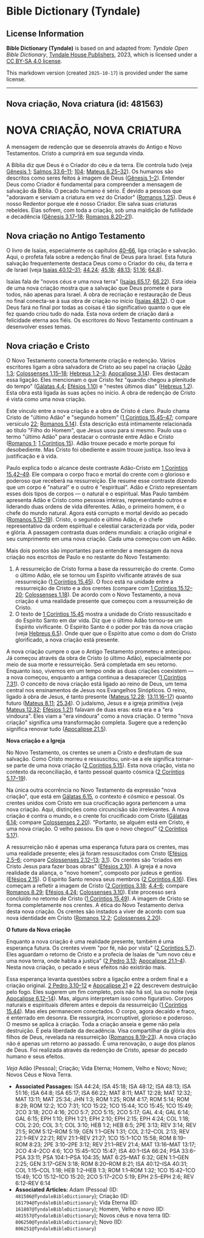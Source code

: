 # Bible Dictionary (Tyndale)

## License Information

**Bible Dictionary (Tyndale)** is based on and adapted from: _Tyndale Open Bible Dictionary_, [Tyndale House Publishers](https://tyndaleopenresources.com/), 2023, which is licensed under a [CC BY-SA 4.0 license](https://creativecommons.org/licenses/by-sa/4.0/legalcode.en).

This markdown version (created `2025-10-17`) is provided under the same license.



--------------------------------

## Nova criação, Nova criatura (id: 481563)

NOVA CRIAÇÃO, NOVA CRIATURA
===========================

A mensagem de redenção que se desenrola através do Antigo e Novo Testamentos. Cristo a cumprirá em sua segunda vinda.

A Bíblia diz que Deus é o Criador do céu e da terra. Ele controla tudo (veja [Gênesis 1](https://ref.ly/Gen1:1-Gen1:31); [Salmos 33\.6–11](https://ref.ly/Ps33:6-Ps33:11); [104](https://ref.ly/Ps104:1-Ps104:35); [Mateus 6\.25–32](https://ref.ly/Matt6:25-Matt6:32)). Os humanos são descritos como seres feitos à imagem de Deus ([Gênesis 1–2](https://ref.ly/Gen1:1-Gen2:25)). Entender Deus como Criador é fundamental para compreender a mensagem de salvação da Bíblia. O pecado humano é sério. É devido a pessoas que "adoravam e serviam a criatura em vez do Criador" ([Romanos 1\.25](https://ref.ly/Rom1:25)). Deus é nosso Redentor porque ele é nosso Criador. Ele salva suas criaturas rebeldes. Elas sofrem, com toda a criação, sob uma maldição de futilidade e decadência ([Gênesis 3\.17–18](https://ref.ly/Gen3:17-Gen3:18); [Romanos 8\.20–21](https://ref.ly/Rom8:20-Rom8:21)).

Nova criação no Antigo Testamento
---------------------------------

O livro de Isaías, especialmente os capítulos [40–66](https://ref.ly/Isa40:1-Isa66:24), liga criação e salvação. Aqui, o profeta fala sobre a redenção final de Deus para Israel. Esta futura salvação frequentemente destaca Deus como o Criador do céu, da terra e de Israel (veja [Isaías 40\.12–31](https://ref.ly/Isa40:12-Isa40:31); [44\.24](https://ref.ly/Isa44:24); [45\.18](https://ref.ly/Isa45:18); [48\.13](https://ref.ly/Isa48:13); [51\.16](https://ref.ly/Isa51:16); [64\.8](https://ref.ly/Isa64:8)).

Isaías fala de "novos céus e uma nova terra" ([Isaías 65\.17](https://ref.ly/Isa65:17); [66\.22](https://ref.ly/Isa66:22)). Esta ideia de uma nova criação mostra que a salvação que Deus promete é para todos, não apenas para Israel. A obra de recriação e restauração de Deus no final conecta\-se à sua obra de criação no início ([Isaías 48\.12](https://ref.ly/Isa48:12)). O que Deus fará no final por todas as coisas é tão significativo quanto o que ele fez quando criou tudo do nada. Esta nova ordem de criação dará a felicidade eterna aos fiéis. Os escritores do Novo Testamento continuam a desenvolver esses temas.

Nova criação e Cristo
---------------------

O Novo Testamento conecta fortemente criação e redenção. Vários escritores ligam a obra salvadora de Cristo ao seu papel na criação ([João 1\.3](https://ref.ly/John1:3); [Colossenses 1\.15–18](https://ref.ly/Col1:15-Col1:18); [Hebreus 1\.2–3](https://ref.ly/Heb1:2-Heb1:3); [Apocalipse 3\.14](https://ref.ly/Rev3:14)). Eles destacam essa ligação. Eles mencionam o que Cristo fez "quando chegou a plenitude do tempo" ([Gálatas 4\.4](https://ref.ly/Gal4:4); [Efésios 1\.10](https://ref.ly/Eph1:10)) e "nestes últimos dias" ([Hebreus 1\.2](https://ref.ly/Heb1:2)). Esta obra está ligada às suas ações no início. A obra de redenção de Cristo é vista como uma nova criação.

Este vínculo entre a nova criação e a obra de Cristo é claro. Paulo chama Cristo de "último Adão" e "segundo homem" ([1 Coríntios 15\.45–47](https://ref.ly/1Cor15:45-1Cor15:47); compare versículo [22](https://ref.ly/1Cor15:22); [Romanos 5\.14](https://ref.ly/Rom5:14)). Esta descrição está intimamente relacionada ao título "Filho do Homem", que Jesus usou para si mesmo. Paulo usa o termo "último Adão" para destacar o contraste entre Adão e Cristo ([Romanos 1](https://ref.ly/Rom1:1-Rom1:32); [1 Coríntios 15](https://ref.ly/1Cor15:1-1Cor15:58)). Adão trouxe pecado e morte porque foi desobediente. Mas Cristo foi obediente e assim trouxe justiça. Isso leva à justificação e à vida.

Paulo explica todo o alcance deste contraste Adão\-Cristo em [1 Coríntios 15\.42–49](https://ref.ly/1Cor15:42-1Cor15:49). Ele compara o corpo fraco e mortal do crente com o glorioso e poderoso que receberá na ressurreição. Ele resume esse contraste dizendo que um corpo é "natural" e o outro é "espiritual". Adão e Cristo representam esses dois tipos de corpos — o natural e o espiritual. Mas Paulo também apresenta Adão e Cristo como pessoas inteiras, representando outros e liderando duas ordens de vida diferentes. Adão, o primeiro homem, é o chefe do mundo natural. Agora está corrupto e mortal devido ao pecado ([Romanos 5\.12–19](https://ref.ly/Rom5:12-Rom5:19)). Cristo, o segundo e último Adão, é o chefe representativo da ordem espiritual e celestial caracterizada por vida, poder e glória. A passagem contrasta duas ordens mundiais: a criação original e seu cumprimento em uma nova criação. Cada uma começou com um Adão.

Mais dois pontos são importantes para entender a mensagem da nova criação nos escritos de Paulo e no restante do Novo Testamento:

1. A ressurreição de Cristo forma a base da ressurreição do crente. Como o último Adão, ele se tornou um Espírito vivificante através de sua ressurreição ([1 Coríntios 15\.45](https://ref.ly/1Cor15:45)). O foco está na unidade entre a ressurreição de Cristo e a dos crentes (compare com [1 Coríntios 15\.12–20](https://ref.ly/1Cor15:12-1Cor15:20); [Colossenses 1\.18](https://ref.ly/Col1:18)). De acordo com o Novo Testamento, a nova criação é uma realidade presente que começou com a ressurreição de Cristo.
2. O texto de [1 Coríntios 15\.45](https://ref.ly/1Cor15:45) mostra a unidade do Cristo ressuscitado e do Espírito Santo em dar vida. Diz que o último Adão tornou\-se um Espírito vivificante. O Espírito Santo é o poder por trás da nova criação (veja [Hebreus 6\.5](https://ref.ly/Heb6:5)). Onde quer que o Espírito atue como o dom do Cristo glorificado, a nova criação está presente.

A nova criação cumpre o que o Antigo Testamento prometeu e antecipou. Já começou através da obra de Cristo (o último Adão), especialmente por meio de sua morte e ressurreição. Será completada em seu retorno. Enquanto isso, vivemos em um tempo onde as duas criações coexistem — a nova começou, enquanto a antiga continua a desaparecer ([1 Coríntios 7\.31](https://ref.ly/1Cor7:31)). O conceito de nova criação está ligado ao reino de Deus, um tema central nos ensinamentos de Jesus nos Evangelhos Sinópticos. O reino, ligado à obra de Jesus, é tanto presente ([Mateus 12\.28](https://ref.ly/Matt12:28); [13\.11,16–17](https://ref.ly/Matt13:11)) quanto futuro ([Mateus 8\.11](https://ref.ly/Matt8:11); [25\.34](https://ref.ly/Matt25:34)). O judaísmo, Jesus e a igreja primitiva (veja [Mateus 12\.32](https://ref.ly/Matt12:32); [Efésios 1\.21](https://ref.ly/Eph1:21)) falavam de duas eras: esta era e a "era vindoura". Eles viam a "era vindoura" como a nova criação. O termo "nova criação" significa uma transformação completa. Sugere que a redenção significa renovar tudo ([Apocalipse 21\.5](https://ref.ly/Rev21:5)).

**Nova criação e a Igreja**

No Novo Testamento, os crentes se unem a Cristo e desfrutam de sua salvação. Como Cristo morreu e ressuscitou, unir\-se a ele significa tornar\-se parte de uma nova criação ([2 Coríntios 5\.15](https://ref.ly/2Cor5:15)). Esta nova criação, vista no contexto da reconciliação, é tanto pessoal quanto cósmica ([2 Coríntios 5\.17–19](https://ref.ly/2Cor5:17-2Cor5:19)).

Na única outra ocorrência no Novo Testamento da expressão "nova criação", que está em [Gálatas 6\.15](https://ref.ly/Gal6:15), o contexto é cósmico e pessoal. Os crentes unidos com Cristo em sua crucificação agora pertencem a uma nova criação. Aqui, distinções como circuncisão são irrelevantes. A nova criação é contra o mundo, e o crente foi crucificado com Cristo ([Gálatas 6\.14](https://ref.ly/Gal6:14); compare [Colossenses 2\.20](https://ref.ly/Col2:20)). “Portanto, se alguém está em Cristo, é uma nova criação. O velho passou. Eis que o novo chegou!” ([2 Coríntios 5\.17](https://ref.ly/2Cor5:17)).

A ressurreição não é apenas uma esperança futura para os crentes, mas uma realidade presente; eles já foram ressuscitados com Cristo ([Efésios 2\.5–6](https://ref.ly/Eph2:5-Eph2:6); compare [Colossenses 2\.12–13](https://ref.ly/Col2:12-Col2:13); [3\.1](https://ref.ly/Col3:1)). Os crentes são “criados em Cristo Jesus para fazer boas obras” ([Efésios 2\.10](https://ref.ly/Eph2:10)). A igreja é a nova realidade da aliança, o "novo homem", composto por judeus e gentios ([Efésios 2\.15](https://ref.ly/Eph2:15)). O Espírito Santo renova seus membros ([2 Coríntios 4\.16](https://ref.ly/2Cor4:16)). Eles começam a refletir a imagem de Cristo ([2 Coríntios 3\.18](https://ref.ly/2Cor3:18); [4\.4–6](https://ref.ly/2Cor4:4-2Cor4:6); compare [Romanos 8\.29](https://ref.ly/Rom8:29); [Efésios 4\.24](https://ref.ly/Eph4:24); [Colossenses 3\.10](https://ref.ly/Col3:10)). Este processo será concluído no retorno de Cristo ([1 Coríntios 15\.49](https://ref.ly/1Cor15:49)). A imagem de Cristo se forma completamente nos crentes. A ética do Novo Testamento deriva desta nova criação. Os crentes são instados a viver de acordo com sua nova identidade em Cristo ([Romanos 12\.2](https://ref.ly/Rom12:2); [Colossenses 2\.20](https://ref.ly/Col2:20)).

**O futuro da Nova criação**

Enquanto a nova criação é uma realidade presente, também é uma esperança futura. Os crentes vivem "por fé, não por vista" ([2 Coríntios 5\.7](https://ref.ly/2Cor5:7)). Eles aguardam o retorno de Cristo e a profecia de Isaías de "um novo céu e uma nova terra, onde habita a justiça" ([2 Pedro 3\.13](https://ref.ly/2Pet3:13); [Apocalipse 21\.1–4](https://ref.ly/Rev21:1-Rev21:4)). Nesta nova criação, o pecado e seus efeitos não existirão mais.

Essa esperança levanta questões sobre a ligação entre a ordem final e a criação original. [2 Pedro 3\.10–12](https://ref.ly/2Pet3:10-2Pet3:12) e [Apocalipse 21](https://ref.ly/Rev21:1-Rev21:27) e [22](https://ref.ly/Rev22:1-Rev22:21) descrevem destruição pelo fogo. Eles sugerem um fim completo, pois não há sol, lua ou noite (veja [Apocalipse 6\.12–14](https://ref.ly/Rev6:12-Rev6:14)). Mas, alguns interpretam isso como figurativo. Corpos naturais e espirituais diferem antes e depois da ressurreição ([1 Coríntios 15\.44](https://ref.ly/1Cor15:44)). Mas eles permanecem conectados. O corpo, agora decaído e fraco, é enterrado em desonra. Ele ressurgirá, incorruptível, glorioso e poderoso. O mesmo se aplica à criação. Toda a criação anseia e geme não pela destruição. É pela liberdade da decadência. Visa compartilhar da glória dos filhos de Deus, revelada na ressurreição ([Romanos 8\.19–23](https://ref.ly/Rom8:19-Rom8:23)). A nova criação não é apenas um retorno ao passado. É uma renovação, o auge dos planos de Deus. Foi realizada através da redenção de Cristo, apesar do pecado humano e seus efeitos.

*Veja* Adão (Pessoa); Criação; Vida Eterna; Homem, Velho e Novo; Novo; Novos Céus e Nova Terra.

* **Associated Passages:** ISA 44:24; ISA 45:18; ISA 48:12; ISA 48:13; ISA 51:16; ISA 64:8; ISA 65:17; ISA 66:22; MAT 8:11; MAT 12:28; MAT 12:32; MAT 13:11; MAT 25:34; JHN 1:3; ROM 1:25; ROM 4:17; ROM 5:14; ROM 8:29; ROM 12:2; 1CO 7:31; 1CO 15:22; 1CO 15:44; 1CO 15:45; 1CO 15:49; 2CO 3:18; 2CO 4:16; 2CO 5:7; 2CO 5:15; 2CO 5:17; GAL 4:4; GAL 6:14; GAL 6:15; EPH 1:10; EPH 1:21; EPH 2:10; EPH 2:15; EPH 4:24; COL 1:18; COL 2:20; COL 3:1; COL 3:10; HEB 1:2; HEB 6:5; 2PE 3:13; REV 3:14; REV 21:5; ROM 5:12–ROM 5:19; GEN 1:1–GEN 1:31; COL 2:12–COL 2:13; REV 22:1–REV 22:21; REV 21:1–REV 21:27; 1CO 15:1–1CO 15:58; ROM 8:19–ROM 8:23; 2PE 3:10–2PE 3:12; REV 21:1–REV 21:4; MAT 13:16–MAT 13:17; 2CO 4:4–2CO 4:6; 1CO 15:45–1CO 15:47; ISA 40:1–ISA 66:24; PSA 33:6–PSA 33:11; PSA 104:1–PSA 104:35; MAT 6:25–MAT 6:32; GEN 1:1–GEN 2:25; GEN 3:17–GEN 3:18; ROM 8:20–ROM 8:21; ISA 40:12–ISA 40:31; COL 1:15–COL 1:18; HEB 1:2–HEB 1:3; ROM 1:1–ROM 1:32; 1CO 15:42–1CO 15:49; 1CO 15:12–1CO 15:20; 2CO 5:17–2CO 5:19; EPH 2:5–EPH 2:6; REV 6:12–REV 6:14
* **Associated Articles:** Adam (Pessoa) (ID: `481506@TyndaleBibleDictionary`); Criação (ID: `161794@TyndaleBibleDictionary`); Vida Eterna (ID: `161807@TyndaleBibleDictionary`); Homem, Velho e novo (ID: `481557@TyndaleBibleDictionary`); Novos céus e nova terra (ID: `806250@TyndaleBibleDictionary`); Novo (ID: `806251@TyndaleBibleDictionary`)

